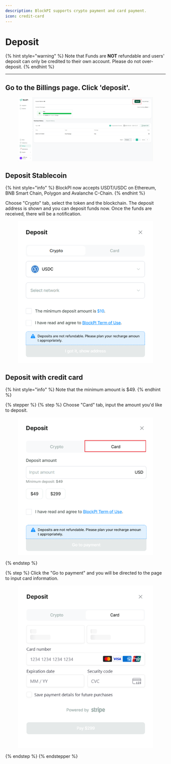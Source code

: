 ```yaml
---
description: BlockPI supports crypto payment and card payment.
icon: credit-card
---
```


# Deposit

{% hint style="warning" %}
Note that Funds are **NOT** refundable and users' deposit can only be credited to their own account. Please do not over-deposit.
{% endhint %}

***

## Go to the Billings page. Click 'deposit'.

<figure><img src="../../.gitbook/assets/deposit 1.png" alt=""><figcaption></figcaption></figure>

## Deposit Stablecoin

{% hint style="info" %}
BlockPI now accepts USDT/USDC on Ethereum, BNB Smart Chain, Polygon and Avalanche C-Chain.&#x20;
{% endhint %}

Choose "Crypto" tab, select the token and the blockchain. The deposit address is shown and you can deposit funds now. Once the funds are received, there will be a notification.

<figure><img src="../../.gitbook/assets/image (191).png" alt=""><figcaption></figcaption></figure>

## Deposit with credit card

{% hint style="info" %}
Note that the minimum amount is $49.
{% endhint %}

{% stepper %}
{% step %}
Choose "Card" tab, input the amount you'd like to deposit.

<figure><img src="../../.gitbook/assets/image (190).png" alt=""><figcaption></figcaption></figure>
{% endstep %}

{% step %}
Click the "Go to payment" and you will be directed to the page to input card information.

<figure><img src="../../.gitbook/assets/image (192).png" alt=""><figcaption></figcaption></figure>
{% endstep %}
{% endstepper %}
